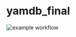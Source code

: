 # yamdb_final
![example workflow](https://github.com/ase77/yamdb_final/actions/workflows/yamdb_workflow.yml/badge.svg)
